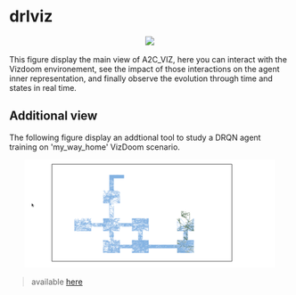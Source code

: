 # drlviz

<p align="center">
  <img src="images/save.gif" width="550"/>
</p>

This figure display the main view of A2C_VIZ, here you can interact with the Vizdoom environement, see the impact of those interactions on the agent inner representation, and finally observe the evolution through time and states in real time.

## Additional view


The following figure display an addtional tool to study a DRQN agent training on 'my_way_home' VizDoom scenario.

<p align="center">
  <img src="images/traj.gif" width="450"/>
</p>


> available [here](http://vizdoom-viz.herokuapp.com/traj)
